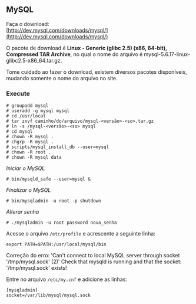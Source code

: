 MySQL
---

Faça o download:       
[http://dev.mysql.com/downloads/mysql/](http://dev.mysql.com/downloads/mysql/)

O pacote de download é __Linux - Generic (glibc 2.5) (x86, 64-bit), Compressed TAR Archive__,
no qual o nome do arquivo é mysql-5.6.17-linux-glibc2.5-x86_64.tar.gz.

Tome cuidado ao fazer o download, existem diversos pacotes disponíveis, mudando somente
o nome do arquivo no site.

### Execute

    # groupadd mysql
    # useradd -g mysql mysql
    # cd /usr/local
    # tar zxvf caminho/do/arquivo/mysql-<versão>-<so>.tar.gz
    # ln -s /mysql-<versão>-<so> mysql
    # cd mysql
    # chown -R mysql .
    # chgrp -R mysql .
    # scripts/mysql_install_db --user=mysql
    # chown -R root .
    # chown -R mysql data


_Iniciar o MySQL_

    # bin/mysqld_safe --user=mysql &

_Finalizar o MySQL_

    # bin/mysqladmin -u root -p shutdown

_Alterar senha_

    # ./mysqladmin -u root password nova_senha


Acesse o arquivo `/etc/profile` e acrescente a seguinte linha:

    export PATH=$PATH:/usr/local/mysql/bin


Correção do erro: 'Can't connect to local MySQL server through socket '/tmp/mysql.sock' (2)'
Check that mysqld is running and that the socket: '/tmp/mysql.sock' exists!

Entre no arquivo `/etc/my.cnf` e adicione as linhas:

    [mysqladmin]
    socket=/var/lib/mysql/mysql.sock

